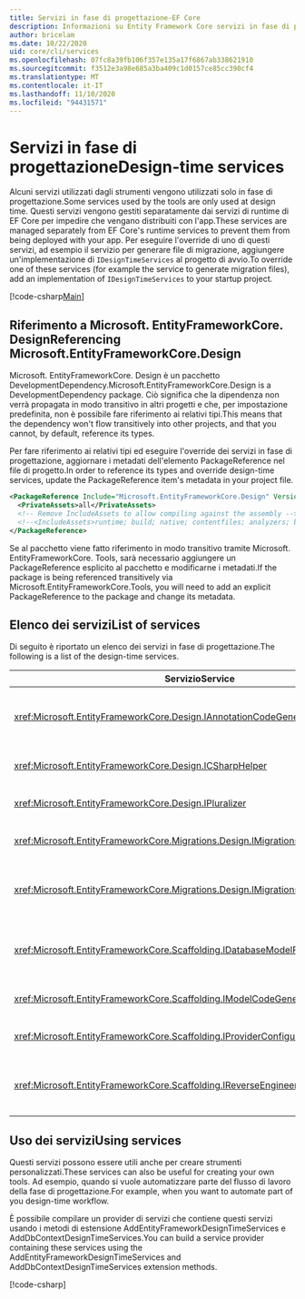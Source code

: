 ```yaml
---
title: Servizi in fase di progettazione-EF Core
description: Informazioni su Entity Framework Core servizi in fase di progettazione
author: bricelam
ms.date: 10/22/2020
uid: core/cli/services
ms.openlocfilehash: 07fc8a39fb106f357e135a17f6867ab338621910
ms.sourcegitcommit: f3512e3a98e685a3ba409c1d0157ce85cc390cf4
ms.translationtype: MT
ms.contentlocale: it-IT
ms.lasthandoff: 11/10/2020
ms.locfileid: "94431571"
---
```

# <a name="design-time-services"></a><span data-ttu-id="2bd61-103">Servizi in fase di progettazione</span><span class="sxs-lookup"><span data-stu-id="2bd61-103">Design-time services</span></span>

<span data-ttu-id="2bd61-104">Alcuni servizi utilizzati dagli strumenti vengono utilizzati solo in fase di progettazione.</span><span class="sxs-lookup"><span data-stu-id="2bd61-104">Some services used by the tools are only used at design time.</span></span> <span data-ttu-id="2bd61-105">Questi servizi vengono gestiti separatamente dai servizi di runtime di EF Core per impedire che vengano distribuiti con l'app.</span><span class="sxs-lookup"><span data-stu-id="2bd61-105">These services are managed separately from EF Core's runtime services to prevent them from being deployed with your app.</span></span> <span data-ttu-id="2bd61-106">Per eseguire l'override di uno di questi servizi, ad esempio il servizio per generare file di migrazione, aggiungere un'implementazione di `IDesignTimeServices` al progetto di avvio.</span><span class="sxs-lookup"><span data-stu-id="2bd61-106">To override one of these services (for example the service to generate migration files), add an implementation of `IDesignTimeServices` to your startup project.</span></span>

[!code-csharp[Main](../../../samples/core/Miscellaneous/CommandLine/DesignTimeServices.cs#DesignTimeServices)]

## <a name="referencing-microsoftentityframeworkcoredesign"></a><span data-ttu-id="2bd61-107">Riferimento a Microsoft. EntityFrameworkCore. Design</span><span class="sxs-lookup"><span data-stu-id="2bd61-107">Referencing Microsoft.EntityFrameworkCore.Design</span></span>

<span data-ttu-id="2bd61-108">Microsoft. EntityFrameworkCore. Design è un pacchetto DevelopmentDependency.</span><span class="sxs-lookup"><span data-stu-id="2bd61-108">Microsoft.EntityFrameworkCore.Design is a DevelopmentDependency package.</span></span> <span data-ttu-id="2bd61-109">Ciò significa che la dipendenza non verrà propagata in modo transitivo in altri progetti e che, per impostazione predefinita, non è possibile fare riferimento ai relativi tipi.</span><span class="sxs-lookup"><span data-stu-id="2bd61-109">This means that the dependency won't flow transitively into other projects, and that you cannot, by default, reference its types.</span></span>

<span data-ttu-id="2bd61-110">Per fare riferimento ai relativi tipi ed eseguire l'override dei servizi in fase di progettazione, aggiornare i metadati dell'elemento PackageReference nel file di progetto.</span><span class="sxs-lookup"><span data-stu-id="2bd61-110">In order to reference its types and override design-time services, update the PackageReference item's metadata in your project file.</span></span>

```xml
<PackageReference Include="Microsoft.EntityFrameworkCore.Design" Version="3.1.9">
  <PrivateAssets>all</PrivateAssets>
  <!-- Remove IncludeAssets to allow compiling against the assembly -->
  <!--<IncludeAssets>runtime; build; native; contentfiles; analyzers; buildtransitive</IncludeAssets>-->
</PackageReference>
```

<span data-ttu-id="2bd61-111">Se al pacchetto viene fatto riferimento in modo transitivo tramite Microsoft. EntityFrameworkCore. Tools, sarà necessario aggiungere un PackageReference esplicito al pacchetto e modificarne i metadati.</span><span class="sxs-lookup"><span data-stu-id="2bd61-111">If the package is being referenced transitively via Microsoft.EntityFrameworkCore.Tools, you will need to add an explicit PackageReference to the package and change its metadata.</span></span>

## <a name="list-of-services"></a><span data-ttu-id="2bd61-112">Elenco dei servizi</span><span class="sxs-lookup"><span data-stu-id="2bd61-112">List of services</span></span>

<span data-ttu-id="2bd61-113">Di seguito è riportato un elenco dei servizi in fase di progettazione.</span><span class="sxs-lookup"><span data-stu-id="2bd61-113">The following is a list of the design-time services.</span></span>

<span data-ttu-id="2bd61-114">Servizio</span><span class="sxs-lookup"><span data-stu-id="2bd61-114">Service</span></span>                                                                              | <span data-ttu-id="2bd61-115">Descrizione</span><span class="sxs-lookup"><span data-stu-id="2bd61-115">Description</span></span>
------------------------------------------------------------------------------------ | -----------
<xref:Microsoft.EntityFrameworkCore.Design.IAnnotationCodeGenerator>                 | <span data-ttu-id="2bd61-116">Genera il codice per le annotazioni del modello corrispondenti.</span><span class="sxs-lookup"><span data-stu-id="2bd61-116">Generates the code for corresponding model annotations.</span></span>
<xref:Microsoft.EntityFrameworkCore.Design.ICSharpHelper>                            | <span data-ttu-id="2bd61-117">Consente di generare il codice C#.</span><span class="sxs-lookup"><span data-stu-id="2bd61-117">Helps with generating C# code.</span></span>
<xref:Microsoft.EntityFrameworkCore.Design.IPluralizer>                              | <span data-ttu-id="2bd61-118">Parole plurali e singolari.</span><span class="sxs-lookup"><span data-stu-id="2bd61-118">Pluralizes and singularizes words.</span></span>
<xref:Microsoft.EntityFrameworkCore.Migrations.Design.IMigrationsCodeGenerator>      | <span data-ttu-id="2bd61-119">Genera il codice per una migrazione.</span><span class="sxs-lookup"><span data-stu-id="2bd61-119">Generates code for a migration.</span></span>
<xref:Microsoft.EntityFrameworkCore.Migrations.Design.IMigrationsScaffolder>         | <span data-ttu-id="2bd61-120">Classe principale per la gestione dei file di migrazione.</span><span class="sxs-lookup"><span data-stu-id="2bd61-120">The main class for managing migration files.</span></span>
<xref:Microsoft.EntityFrameworkCore.Scaffolding.IDatabaseModelFactory>               | <span data-ttu-id="2bd61-121">Consente di creare un modello di database da un database.</span><span class="sxs-lookup"><span data-stu-id="2bd61-121">Creates a database model from a database.</span></span>
<xref:Microsoft.EntityFrameworkCore.Scaffolding.IModelCodeGenerator>                 | <span data-ttu-id="2bd61-122">Genera il codice per un modello.</span><span class="sxs-lookup"><span data-stu-id="2bd61-122">Generates code for a model.</span></span>
<xref:Microsoft.EntityFrameworkCore.Scaffolding.IProviderConfigurationCodeGenerator> | <span data-ttu-id="2bd61-123">Genera il codice di onconfigurazione.</span><span class="sxs-lookup"><span data-stu-id="2bd61-123">Generates OnConfiguring code.</span></span>
<xref:Microsoft.EntityFrameworkCore.Scaffolding.IReverseEngineerScaffolder>          | <span data-ttu-id="2bd61-124">Classe principale per l'impalcatura di modelli decodificati.</span><span class="sxs-lookup"><span data-stu-id="2bd61-124">The main class for scaffolding reverse engineered models.</span></span>

## <a name="using-services"></a><span data-ttu-id="2bd61-125">Uso dei servizi</span><span class="sxs-lookup"><span data-stu-id="2bd61-125">Using services</span></span>

<span data-ttu-id="2bd61-126">Questi servizi possono essere utili anche per creare strumenti personalizzati.</span><span class="sxs-lookup"><span data-stu-id="2bd61-126">These services can also be useful for creating your own tools.</span></span> <span data-ttu-id="2bd61-127">Ad esempio, quando si vuole automatizzare parte del flusso di lavoro della fase di progettazione.</span><span class="sxs-lookup"><span data-stu-id="2bd61-127">For example, when you want to automate part of you design-time workflow.</span></span>

<span data-ttu-id="2bd61-128">È possibile compilare un provider di servizi che contiene questi servizi usando i metodi di estensione AddEntityFrameworkDesignTimeServices e AddDbContextDesignTimeServices.</span><span class="sxs-lookup"><span data-stu-id="2bd61-128">You can build a service provider containing these services using the AddEntityFrameworkDesignTimeServices and AddDbContextDesignTimeServices extension methods.</span></span>

[!code-csharp[](../../../samples/core/Miscellaneous/CommandLine/CustomTools.cs#CustomTools)]
